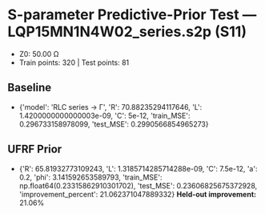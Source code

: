 # S-parameter Predictive-Prior Test — LQP15MN1N4W02_series.s2p (S11)
- Z0: 50.00 Ω
- Train points: 320  |  Test points: 81

## Baseline
- {'model': 'RLC series -> Γ', 'R': 70.88235294117646, 'L': 1.4200000000000003e-09, 'C': 5e-12, 'train_MSE': 0.296733158978099, 'test_MSE': 0.2990566854965273}

## UFRF Prior
- {'R': 65.81932773109243, 'L': 1.3185714285714288e-09, 'C': 7.5e-12, 'a': 0.2, 'phi': 3.141592653589793, 'train_MSE': np.float64(0.23315862910301702), 'test_MSE': 0.23606825675372928, 'improvement_percent': 21.062371047889332}
**Held-out improvement:** 21.06%